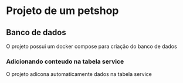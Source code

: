 # Projeto de um petshop

## Banco de dados
O projeto possui um docker compose para criação do banco de dados
### Adicionando conteudo na tabela service
O projeto adicona automaticamente dados na tabela service
